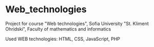 # Web_technologies
Project for course "Web technologies", Sofia University "St. Kliment Ohridski", Faculty of mathematics and informatics

Used WEB technologies: HTML, CSS, JavaScript, PHP
